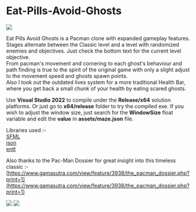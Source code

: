 # Eat-Pills-Avoid-Ghosts

![](https://github.com/chirag9510/Eat-Pills-Avoid-Ghosts/blob/master/img/v1.gif)

Eat Pills Avoid Ghosts is a Pacman clone with expanded gameplay features. Stages alternate between the Classic level and a level with randomized enemies and objectives. Just check the bottom text for the current level objective.\
From pacman's movement and cornering to each ghost's behaviour and path finding is true to the spirit of the original game with only a slight adjust to the movement speed and ghosts spawn points.\
Also I took out the outdated lives system for a more traditional Health Bar, where you get back a small chunk of your health by eating scared ghosts.

Use **Visual Studio 2022** to compile under the **Release/x64** solution platforms. Or just go to **x64/release** folder to try the compiled exe.
If you wish to adjust the window size, just search for the **WindowSize** float variable and edit the **value** in **assets/maze.json** file.

Libraries used :-\
[SFML](https://github.com/SFML/SFML)\
[json](https://github.com/nlohmann/json)\
[entt](https://github.com/skypjack/entt)

Also thanks to the Pac-Man Dossier for great insight into this timeless classic :-\
[https://www.gamasutra.com/view/feature/3938/the_pacman_dossier.php?print=1](https://www.gamasutra.com/view/feature/3938/the_pacman_dossier.php?print=1)

![](https://github.com/chirag9510/Eat-Pills-Avoid-Ghosts/blob/master/img/v2.gif)
![](https://github.com/chirag9510/Eat-Pills-Avoid-Ghosts/blob/master/img/v3.gif)

